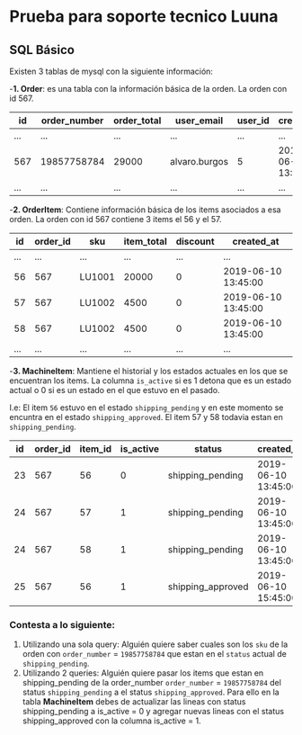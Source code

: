 
# Prueba para soporte tecnico Luuna

## SQL Básico

Existen 3 tablas de mysql con la siguiente información:

-**1. Order**: es una tabla con la información básica de la orden. La orden con id 567.

| id  | order_number  | order_total  | user_email  | user_id  | created_at |
|---|---|---|---|---|---|
|  ... | ... | ... | ... | ...  | ...  |
|  567 | 19857758784 | 29000 | alvaro.burgos | 5  | 2019-06-10 13:45:00  |
|  ... | ... | ... | ... | ...  | ...  |

-**2. OrderItem**: Contiene información básica de los items asociados a esa orden. La orden con id 567 contiene 3 items el 56 y el 57.

| id  | order_id  | sku  | item_total  | discount  | created_at |
|---|---|---|---|---|---|
|  ... | ... | ... | ... | ...  | ...  |
|  56 | 567 | LU1001 | 20000 | 0  | 2019-06-10 13:45:00  |
|  57 | 567 | LU1002 | 4500 | 0  | 2019-06-10 13:45:00  |
|  58 | 567 | LU1002 | 4500 | 0  | 2019-06-10 13:45:00  |
|  ... | ... | ... | ... | ...  | ...  |

-**3. MachineItem**: Mantiene el historial y los estados actuales en los que se encuentran los items. La columna `is_active` si es 1 detona que es un estado actual o 0 si es un estado en el que estuvo en el pasado.

I.e: El item `56` estuvo en el estado `shipping_pending` y en este momento se encuntra en el estado `shipping_approved`. El item 57 y 58 todavia estan en `shipping_pending`.

| id  | order_id  | item_id  | is_active  | status  | created_at |
|---|---|---|---|---|---|
|  23 | 567 | 56 | 0 | shipping_pending  | 2019-06-10 13:45:00  |
|  24 | 567 | 57 | 1 | shipping_pending  | 2019-06-10 13:45:00  |
|  24 | 567 | 58 | 1 | shipping_pending  | 2019-06-10 13:45:00  |
|  25 | 567 | 56 | 1 | shipping_approved | 2019-06-10 15:45:00  |

### Contesta a lo siguiente:

1. Utilizando una sola query: Alguién quiere saber cuales son los `sku` de la orden con `order_number` = `19857758784` que estan en el `status` actual de `shipping_pending`.
2. Utilizando 2 queries: Alguién quiere pasar los items que estan en shipping_pending de la order_number `order_number` = `19857758784` del status `shipping_pending` a el status `shipping_approved`. Para ello en la tabla **MachineItem** debes de actualizar las lineas con status shipping_pending a is_active = 0 y agregar nuevas lineas con el status shipping_approved con la columna is_active = 1.


